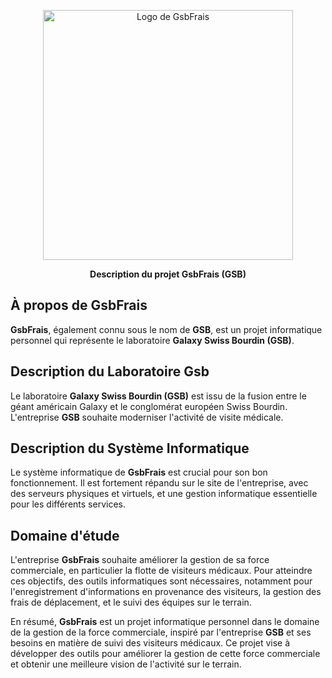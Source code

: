 <p align="center">
  <a href="https://laravel.com" target="_blank">
    <img src="https://raw.githubusercontent.com/laravel/art/master/logo-lockup/5%20SVG/2%20CMYK/1%20Full%20Color/laravel-logolockup-cmyk-red.svg" width="400" alt="Logo de GsbFrais">
  </a>
</p>

<p align="center">
  <strong>Description du projet GsbFrais (GSB)</strong>
</p>

## À propos de GsbFrais

**GsbFrais**, également connu sous le nom de **GSB**, est un projet informatique personnel qui représente le laboratoire **Galaxy Swiss Bourdin (GSB)**.

## Description du Laboratoire Gsb

Le laboratoire **Galaxy Swiss Bourdin (GSB)** est issu de la fusion entre le géant américain Galaxy et le conglomérat européen Swiss Bourdin. L'entreprise **GSB** souhaite moderniser l'activité de visite médicale.

## Description du Système Informatique

Le système informatique de **GsbFrais** est crucial pour son bon fonctionnement. Il est fortement répandu sur le site de l'entreprise, avec des serveurs physiques et virtuels, et une gestion informatique essentielle pour les différents services.

## Domaine d'étude

L'entreprise **GsbFrais** souhaite améliorer la gestion de sa force commerciale, en particulier la flotte de visiteurs médicaux. Pour atteindre ces objectifs, des outils informatiques sont nécessaires, notamment pour l'enregistrement d'informations en provenance des visiteurs, la gestion des frais de déplacement, et le suivi des équipes sur le terrain.

En résumé, **GsbFrais** est un projet informatique personnel dans le domaine de la gestion de la force commerciale, inspiré par l'entreprise **GSB** et ses besoins en matière de suivi des visiteurs médicaux. Ce projet vise à développer des outils pour améliorer la gestion de cette force commerciale et obtenir une meilleure vision de l'activité sur le terrain.
